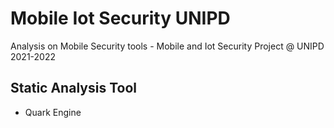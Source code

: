 # Mobile Iot Security UNIPD

Analysis on Mobile Security tools - Mobile and Iot Security Project @ UNIPD 2021-2022


## Static Analysis Tool 

- Quark Engine

